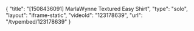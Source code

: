 {
    "title": "[1508436091] MarlaWynne Textured Easy Shirt",
    "type": "solo",
    "layout": "iframe-static",
    "videoId": "123178639",
    "url": "\/tvpembed\/123178639"
}